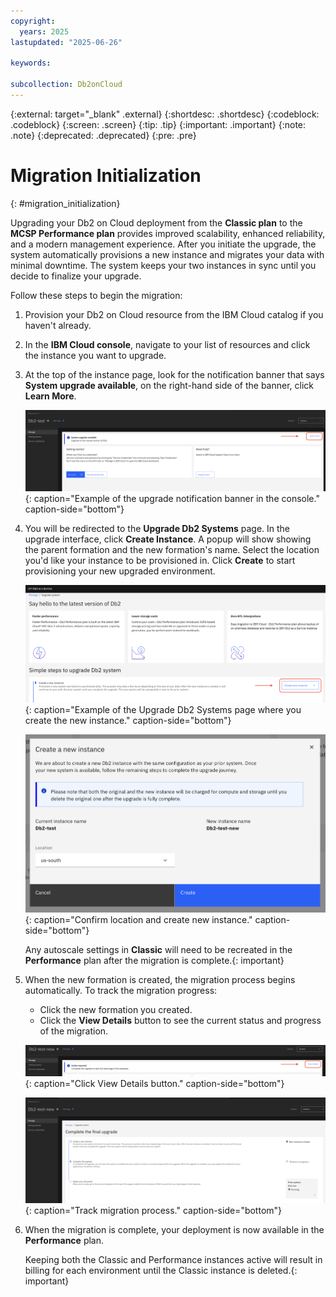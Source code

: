 ```yaml
---
copyright:
  years: 2025
lastupdated: "2025-06-26"

keywords:

subcollection: Db2onCloud
---
```



{:external: target="_blank" .external}
{:shortdesc: .shortdesc}
{:codeblock: .codeblock}
{:screen: .screen}
{:tip: .tip}
{:important: .important}
{:note: .note}
{:deprecated: .deprecated}
{:pre: .pre}

# Migration Initialization
{: #migration_initialization}

Upgrading your Db2 on Cloud deployment from the **Classic plan** to the **MCSP Performance plan** provides improved scalability, enhanced reliability, and a modern management experience. After you initiate the upgrade, the system automatically provisions a new instance and migrates your data with minimal downtime. The system keeps your two instances in sync until you decide to finalize your upgrade.

Follow these steps to begin the migration:

1. Provision your Db2 on Cloud resource from the IBM Cloud catalog if you haven't already.

2. In the **IBM Cloud console**, navigate to your list of resources and click the instance you want to upgrade.

3. At the top of the instance page, look for the notification banner that says **System upgrade available**, on the right-hand side of the banner, click **Learn More**.

   ![System upgrade notification banner example](images/migration_learn_more.png){: caption="Example of the upgrade notification banner in the console." caption-side="bottom"}

4. You will be redirected to the **Upgrade Db2 Systems** page. In the upgrade interface, click **Create Instance**. A popup will show showing the parent formation and the new formation's name. Select the location you'd like your instance to be provisioned in. Click **Create** to start provisioning your new upgraded environment.

   ![Upgrade Db2 Systems page example](images/migration_create_new_instance.png){: caption="Example of the Upgrade Db2 Systems page where you create the new instance." caption-side="bottom"}

   ![Create Instance Confirm](images/migration_create_confirm.png){: caption="Confirm location and create new instance." caption-side="bottom"}

   Any autoscale settings in **Classic** will need to be recreated in the **Performance** plan after the migration is complete.{: important}

5. When the new formation is created, the migration process begins automatically. To track the migration progress:

   - Click the new formation you created.
   - Click the **View Details** button to see the current status and progress of the migration.

   ![Migration view details button](images/migration_view_details.png){: caption="Click View Details button." caption-side="bottom"}

   ![Migration track migration process](images/migration_complete_restore.png){: caption="Track migration process." caption-side="bottom"}

6. When the migration is complete, your deployment is now available in the **Performance** plan.

   Keeping both the Classic and Performance instances active will result in billing for each environment until the Classic instance is deleted.{: important}
